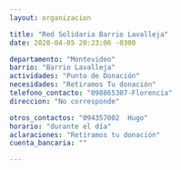 ```yaml
---
layout: organizacion

title: "Red Solidaria Barrio Lavalleja"
date: 2020-04-05 20:23:06 -0300

departamento: "Montevideo"
barrio: "Barrio Lavalleja"
actividades: "Punto de Donación"
necesidades: "Retiramos Tu donación"
telefono_contacto: "098865307-Florencia"
direccion: "No corresponde"

otros_contactos: "094357002  Hugo"
horario: "durante el día"
aclaraciones: "Retiramos tu donación"
cuenta_bancaria: ""

---
```

